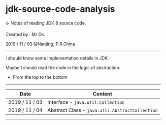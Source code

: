 # jdk-source-code-analysis
☕ Notes of reading JDK 8 source code.

Created by : Mr Dk.

2019 / 11 / 03 @Nanjing, P.R.China

---

I should know some implementation details in JDK.

Maybe I should read the code in the logic of abstraction:

* From the top to the bottom

---

| Date           | Content                                         |
| -------------- | ----------------------------------------------- |
| 2019 / 11 / 03 | Interface - `java.util.Collection`              |
| 2019 / 11 / 04 | Abstract Class - `java.util.AbstractCollection` |

---

